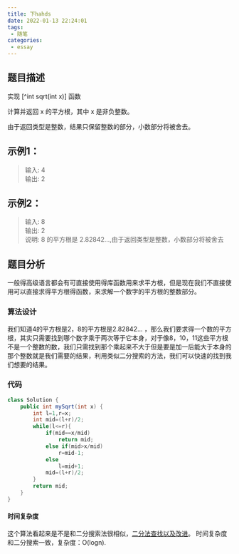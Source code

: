 ```yaml
---
title: 下hahds
date: 2022-01-13 22:24:01
tags:
 - 随笔
categories:
 - essay
---
```


## 题目描述

实现 [^int sqrt(int x)] 函数

计算并返回 x 的平方根，其中 x 是非负整数。

由于返回类型是整数，结果只保留整数的部分，小数部分将被舍去。


## 示例1：
>输入: 4  
输出: 2

## 示例2：
>输入: 8  
输出: 2  
说明: 8 的平方根是 2.82842...,由于返回类型是整数，小数部分将被舍去

## 题目分析
一般得高级语言都会有可直接使用得库函数用来求平方根，但是现在我们不直接使用可以直接求得平方根得函数，来求解一个数字的平方根的整数部分。

### 算法设计
我们知道4的平方根是2，8的平方根是2.82842... ，那么我们要求得一个数的平方根，其实只需要找到哪个数字乘于两次等于它本身，对于像8，10，11这些平方根不是一个整数的数，我们只需找到那个乘起来不大于但是要是加一后能大于本身的那个整数就是我们需要的结果，利用类似二分搜索的方法，我们可以快速的找到我们想要的结果。

### 代码
```java
class Solution {
    public int mySqrt(int x) {
        int l=1,r=x;
        int mid=(l+r)/2;
        while(l<=r){
            if(mid==x/mid)
                return mid;
            else if(mid>x/mid)
                r=mid-1;
            else
                l=mid+1;
            mid=(l+r)/2;
        }
        return mid;
    }
}
```

#### 时间复杂度
这个算法看起来是不是和二分搜索法很相似，[二分法查找以及改进](https://shinuyeim.github.io/shinuye-site/views/PCCNotes/092901.html#%E4%BA%8C%E5%88%86%E6%90%9C%E7%B4%A2%E6%B3%95)。
时间复杂度和二分搜索一致，复杂度：O(logn).